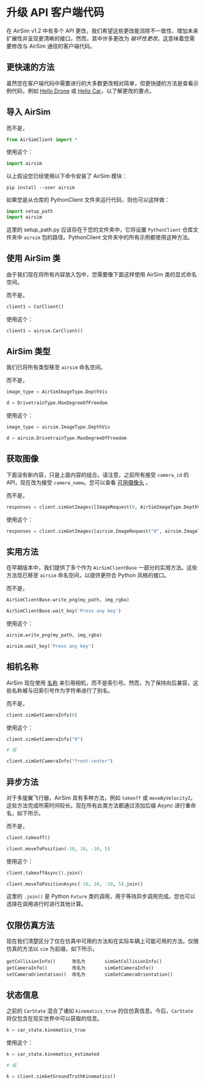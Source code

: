 # 升级 API 客户端代码
在 AirSim v1.2 中有多个 API 更改，我们希望这些更改能消除不一致性、增加未来扩展性并呈现更清晰的接口。然而，其中许多更改为 *破坏性更改*，这意味着您需要修改与 AirSim 通信的客户端代码。

## 更快速的方法
虽然您在客户端代码中需要进行的大多数更改相对简单，但更快捷的方法是查看示例代码，例如 [Hello Drone](https://github.com/Microsoft/AirSim/tree/main/PythonClient//multirotor/hello_drone.py) 或 [Hello Car](https://github.com/Microsoft/AirSim/tree/main/PythonClient//car/hello_car.py)，以了解更改的要点。

## 导入 AirSim
而不是，

```python
from AirSimClient import *
```
使用这个：

```python
import airsim
```

以上假设您已经使用以下命令安装了 AirSim 模块：
```
pip install --user airsim
```

如果您是从仓库的 PythonClient 文件夹运行代码，则也可以这样做：

```python
import setup_path 
import airsim
```

这里的 setup_path.py 应该存在于您的文件夹中，它将设置 `PythonClient` 仓库文件夹中 `airsim` 包的路径。PythonClient 文件夹中的所有示例都使用这种方法。

## 使用 AirSim 类
由于我们现在将所有内容放入包中，您需要像下面这样使用 AirSim 类的显式命名空间。

而不是，

```python
client1 = CarClient()
```

使用这个：

```python
client1 = airsim.CarClient()
```

## AirSim 类型

我们已将所有类型移至 `airsim` 命名空间。

而不是，

```python
image_type = AirSimImageType.DepthVis

d = DrivetrainType.MaxDegreeOfFreedom
```

使用这个：

```python
image_type = airsim.ImageType.DepthVis

d = airsim.DrivetrainType.MaxDegreeOfFreedom
```

## 获取图像

下面没有新内容，只是上面内容的组合。请注意，之前所有接受 `camera_id` 的 API，现在改为接受 `camera_name`。您可以查看 [可用摄像头](image_apis.md#avilable_cameras) 。

而不是，

```python
responses = client.simGetImages([ImageRequest(0, AirSimImageType.DepthVis)])
```

使用这个：

```python
responses = client.simGetImages([airsim.ImageRequest("0", airsim.ImageType.DepthVis)])
```

## 实用方法
在早期版本中，我们提供了多个作为 `AirSimClientBase` 一部分的实用方法。这些方法现已移至 `airsim` 命名空间，以提供更符合 Python 风格的接口。

而不是，

```python
AirSimClientBase.write_png(my_path, img_rgba) 

AirSimClientBase.wait_key('Press any key')
```

使用这个：

```python
airsim.write_png(my_path, img_rgba)

airsim.wait_key('Press any key')
```

## 相机名称
AirSim 现在使用 [名称](image_apis.md#available_cameras) 来引用相机，而不是索引号。然而，为了保持向后兼容，这些名称被与旧索引号作为字符串进行了别名。

而不是，

```python
client.simGetCameraInfo(0)
```

使用这个：

```python
client.simGetCameraInfo("0")

# 或

client.simGetCameraInfo("front-center")
```

## 异步方法
对于多旋翼飞行器，AirSim 具有多种方法，例如 `takeoff` 或 `moveByVelocityZ`，这些方法完成所需时间较长。现在所有此类方法都通过添加后缀 *Async* 进行重命名，如下所示。

而不是，

```python
client.takeoff()

client.moveToPosition(-10, 10, -10, 5)
```

使用这个：

```python
client.takeoffAsync().join()

client.moveToPositionAsync(-10, 10, -10, 5).join()
```

这里的 `.join()` 是 Python `Future` 类的调用，用于等待异步调用完成。您也可以选择在调用进行时进行其他计算。

## 仅限仿真方法
现在我们清楚区分了仅在仿真中可用的方法和在实际车辆上可能可用的方法。仅限仿真的方法以 `sim` 为前缀，如下所示。

```
getCollisionInfo()      改名为       simGetCollisionInfo()
getCameraInfo()         改名为       simGetCameraInfo()
setCameraOrientation()  改名为       simSetCameraOrientation()
```

## 状态信息
之前的 `CarState` 混合了诸如 `kinematics_true` 的仅仿真信息。今后，`CarState` 将仅包含在现实世界中可以获取的信息。

```python
k = car_state.kinematics_true
```

使用这个：

```python
k = car_state.kinematics_estimated

# 或

k = client.simGetGroundTruthKinematics()
```